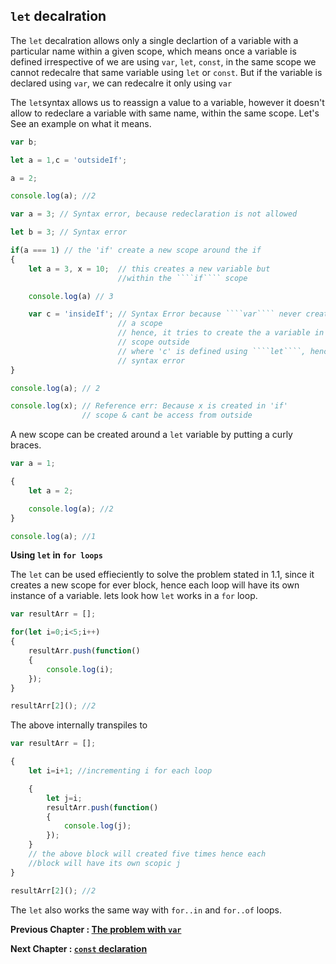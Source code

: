 ## `let` decalration 

The `let` decalration allows only a single declartion of a variable with a particular name within a given scope, which means once a variable is defined irrespective of we are using `var`, `let`, `const`, in the same scope we cannot redecalre that same variable using `let` or `const`. But if the variable is declared using `var`, we can redecalre it only using `var`

The `let`syntax allows us to reassign a value to a variable, however it doesn't allow to redeclare a variable with same name, within the same scope. Let's See an example on what it means.

````javascript
var b;

let a = 1,c = 'outsideIf';

a = 2;

console.log(a); //2

var a = 3; // Syntax error, because redeclaration is not allowed

let b = 3; // Syntax error

if(a === 1) // the 'if' create a new scope around the if
{
    let a = 3, x = 10;  // this creates a new variable but 
                        //within the ````if```` scope

    console.log(a) // 3

    var c = 'insideIf'; // Syntax Error because ````var```` never creates
                        // a scope 
                        // hence, it tries to create the a variable in the 
                        // scope outside
                        // where 'c' is defined using ````let````, hence 
                        // syntax error
}

console.log(a); // 2

console.log(x); // Reference err: Because x is created in 'if'
                // scope & cant be access from outside
````

A new scope can be created around a `let` variable by putting a curly braces.

````javascript
var a = 1;

{
    let a = 2;

    console.log(a); //2
}

console.log(a); //1
````

**Using `let` in `for loops`**

The `let` can be used effieciently to solve the problem stated in 1.1, since it creates a new scope for ever block, hence each loop will have its own instance of a variable. lets look how `let` works in a `for` loop.

````javascript
var resultArr = [];

for(let i=0;i<5;i++)
{
    resultArr.push(function()
    {
        console.log(i);
    });
}

resultArr[2](); //2
````

The above internally transpiles to 

````javascript
var resultArr = [];

{
    let i=i+1; //incrementing i for each loop 

    {                       
        let j=i;
        resultArr.push(function()
        {
            console.log(j);
        });
    }
    // the above block will created five times hence each 
    //block will have its own scopic j
}

resultArr[2](); //2
````

The `let` also works the same way with `for..in` and `for..of` loops.

**Previous Chapter    : [The problem with `var`](https://github.com/anirudh-modi/JS-essentials/blob/master/Variable-and-scoping/var%20issue.md)**

**Next Chapter        : [`const` declaration](https://github.com/anirudh-modi/JS-essentials/blob/master/Variable-and-scoping/const.md)**
